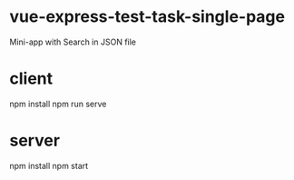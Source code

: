 # vue-express-test-task-single-page

Mini-app with Search in JSON file

# client

npm install
npm run serve

# server

npm install
npm start
